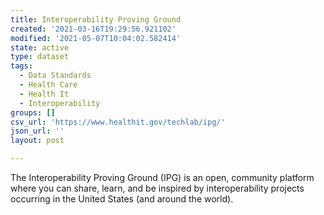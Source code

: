 ```yaml
---
title: Interoperability Proving Ground
created: '2021-03-16T19:29:56.921102'
modified: '2021-05-07T10:04:02.582414'
state: active
type: dataset
tags:
  - Data Standards
  - Health Care
  - Health It
  - Interoperability
groups: []
csv_url: 'https://www.healthit.gov/techlab/ipg/'
json_url: ''
layout: post

---
```

The Interoperability Proving Ground (IPG) is an open, community platform where you can share, learn, and be inspired by interoperability projects occurring in the United States (and around the world).

